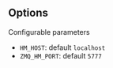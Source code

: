 ## Options

Configurable parameters

- `HM_HOST`: default `localhost`
- `ZMQ_HM_PORT`: default `5777`

